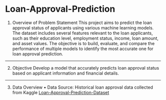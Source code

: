 # Loan-Approval-Prediction
1. Overview of Problem Statement
This project aims to predict the loan approval status of applicants using various machine learning models. The dataset includes several features relevant to the loan applicants, such as their education level, employment status, income, loan amount, and asset values. The objective is to build, evaluate, and compare the performance of multiple models to identify the most accurate one for loan approval prediction.
________________________________________
2. Objective
Develop a model that accurately predicts loan approval status based on applicant information and financial details.
________________________________________
3. Data Overview
•	Data Source: Historical loan approval data collected from Kaggle [Loan-Approval-Prediction-Dataset
](https://www.kaggle.com/datasets/architsharma01/loan-approval-prediction-dataset)
